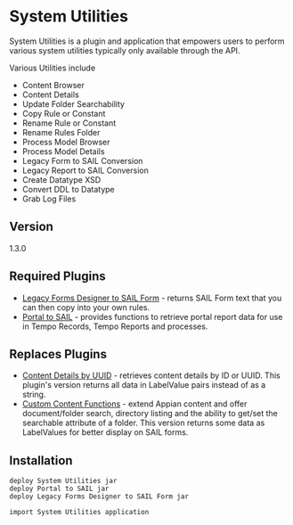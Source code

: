 System Utilities
=========

System Utilities is a plugin and application that empowers users to perform various system utilities typically only available through the API.

Various Utilities include
  - Content Browser
  - Content Details
  - Update Folder Searchability
  - Copy Rule or Constant
  - Rename Rule or Constant
  - Rename Rules Folder
  - Process Model Browser
  - Process Model Details
  - Legacy Form to SAIL Conversion
  - Legacy Report to SAIL Conversion
  - Create Datatype XSD
  - Convert DDL to Datatype
  - Grab Log Files

Version
----

1.3.0

Required Plugins
-----------

* [Legacy Forms Designer to SAIL Form] - returns SAIL Form text that you can then copy into your own rules.
* [Portal to SAIL] - provides functions to retrieve portal report data for use in Tempo Records, Tempo Reports and processes.

Replaces Plugins
--------------

* [Content Details by UUID] - retrieves content details by ID or UUID.  This plugin's version returns all data in LabelValue pairs instead of as a string.
* [Custom Content Functions] - extend Appian content and offer document/folder search, directory listing and the ability to get/set the searchable attribute of a folder. This version returns some data as LabelValues for better display on SAIL forms.

Installation
--------------

```
deploy System Utilities jar
deploy Portal to SAIL jar
deploy Legacy Forms Designer to SAIL Form jar

import System Utilities application
```

[Legacy Forms Designer to SAIL Form]:https://forum.appian.com/suite/tempo/records/type/components/item/i8BWsQdLlzKy55h8z8zJ0sPqpDWFrba_b1bgFKXBD1O1vna17flqFUwELUxrOFkvA/view/summary
[Portal to SAIL]:https://forum.appian.com/suite/tempo/records/type/components/item/i8BWsQdLlzKy55h8z8zJ0sPqpDWFrba_bxb1lcYHs5SKFyBZTLc_SjsoHud0SOfWg/view/summary
[Content Details by UUID]:https://forum.appian.com/suite/tempo/records/type/components/item/i4BWsQdLlzKy55h8z8zJ0sPqpDWFrba9ry_HEcQwZo8zbOvJLVMf5NGpZPe_l48/view/summary
[Custom Content Functions]:https://forum.appian.com/suite/tempo/records/type/components/item/i8BWsQdLlzKy55h8z8zJ0sPqpDWFrba_rxb_n8SaSJXdwOc6LYC9dx81kBEz1Z6Cw/view/summary
